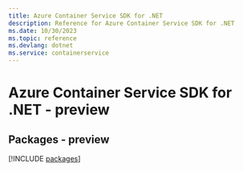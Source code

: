 ```yaml
---
title: Azure Container Service SDK for .NET
description: Reference for Azure Container Service SDK for .NET
ms.date: 10/30/2023
ms.topic: reference
ms.devlang: dotnet
ms.service: containerservice
---
```

# Azure Container Service SDK for .NET - preview
## Packages - preview
[!INCLUDE [packages](container-service-index.md)]